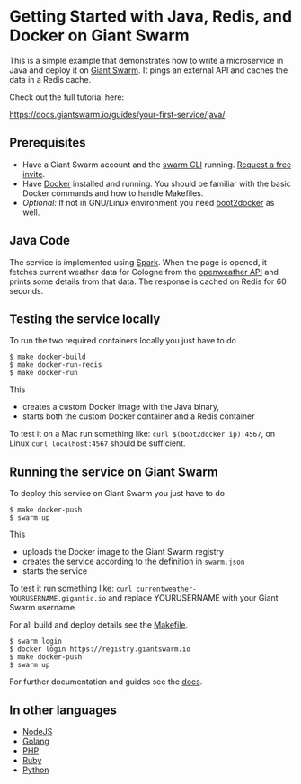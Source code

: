 # Getting Started with Java, Redis, and Docker on Giant Swarm

This is a simple example that demonstrates how to write a microservice in Java and deploy it on [Giant Swarm](https://giantswarm.io/). It pings an external API and caches the data in a Redis cache.

Check out the full tutorial here:

https://docs.giantswarm.io/guides/your-first-service/java/

## Prerequisites

* Have a Giant Swarm account and the [swarm CLI](https://docs.giantswarm.io/reference/cli/) running. [Request a free invite](https://giantswarm.io/).
* Have [Docker](https://docs.docker.com/installation/) installed and running. You should be familiar with the basic Docker commands and how to handle Makefiles.
* _Optional:_ If not in GNU/Linux environment you need [boot2docker](http://boot2docker.io) as well.

## Java Code

The service is implemented using [Spark](http://sparkjava.com/). When the page is opened, it fetches current weather data for Cologne from the [openweather API](http://api.openweathermap.org/data/2.5/weather?q=Cologne,DE) and prints some details from that data. The response is cached on Redis for 60 seconds.

## Testing the service locally

To run the two required containers locally you just have to do

```
$ make docker-build
$ make docker-run-redis
$ make docker-run
```

This

* creates a custom Docker image with the Java binary,
* starts both the custom Docker container and a Redis container

To test it on a Mac run something like: `curl $(boot2docker ip):4567`, on Linux `curl localhost:4567` should be sufficient.

## Running the service on Giant Swarm

To deploy this service on Giant Swarm you just have to do

```
$ make docker-push
$ swarm up
```

This

* uploads the Docker image to the Giant Swarm registry
* creates the service according to the definition in `swarm.json`
* starts the service

To test it run something like: `curl currentweather-YOURUSERNAME.gigantic.io` and replace YOURUSERNAME with your Giant Swarm username.

For all build and deploy details see the [Makefile](Makefile).

```
$ swarm login
$ docker login https://registry.giantswarm.io
$ make docker-push
$ swarm up
```

For further documentation and guides see the [docs](https://docs.giantswarm.io/).

## In other languages

* [NodeJS](https://github.com/giantswarm/giantswarm-firstapp-nodejs)
* [Golang](https://github.com/giantswarm/giantswarm-firstapp-go)
* [PHP](https://github.com/giantswarm/giantswarm-firstapp-php)
* [Ruby](https://github.com/giantswarm/giantswarm-firstapp-ruby)
* [Python](https://github.com/giantswarm/giantswarm-firstapp-python)
